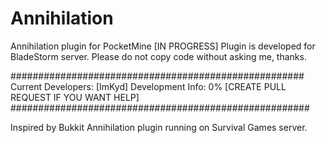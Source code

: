 # Annihilation
Annihilation plugin for PocketMine [IN PROGRESS]
Plugin is developed for BladeStorm server.
Please do not copy code without asking me, thanks.

#####################################################
Current Developers: [ImKyd]
Development Info: 0%
[CREATE PULL REQUEST IF YOU WANT HELP]
######################################################

Inspired by Bukkit Annihilation plugin running on Survival Games server.  
